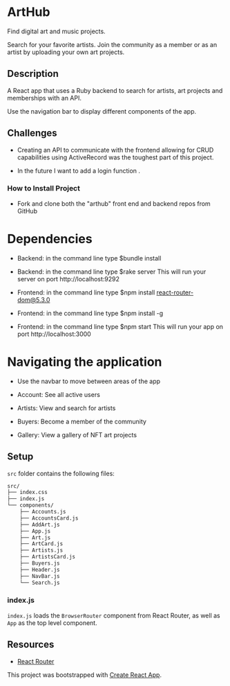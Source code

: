 # ArtHub

Find digital art and music projects. 

Search for your favorite artists. Join the community as a member or as an artist by uploading your own art projects.  

## Description

A React app that uses a Ruby backend to search for artists, art projects and memberships with an API.

Use the navigation bar to display different components of the app. 

## Challenges

- Creating an API to communicate with the frontend allowing for CRUD capabilities using ActiveRecord was the toughest part of this project. 

- In the future I want to add a login function .

### How to Install Project

- Fork and clone both the "arthub" front end and backend repos from GitHub
# Dependencies

- Backend: in the command line type $bundle install

- Backend: in the command line type $rake server
This will run your server on port http://localhost:9292

- Frontend: in the command line type $npm install react-router-dom@5.3.0

- Frontend: in the command line type $npm install -g

- Frontend: in the command line type $npm start 
This will run your app on port http://localhost:3000

# Navigating the application
- Use the navbar to move between areas of the app

- Account: See all active users

- Artists: View and search for artists

- Buyers: Become a member of the community

- Gallery: View a gallery of NFT art projects 

## Setup

`src` folder contains the following files:

```txt
src/
├── index.css
├── index.js
└── components/
    ├── Accounts.js
    ├── AccountsCard.js
    ├── AddArt.js
    ├── App.js
    ├── Art.js
    ├── ArtCard.js
    ├── Artists.js
    ├── ArtistsCard.js
    ├── Buyers.js
    ├── Header.js
    ├── NavBar.js
    └── Search.js
```

### index.js

`index.js` loads the `BrowserRouter` component from React Router, as well as `App` as the top level component.

## Resources

- [React Router](https://v5.reactrouter.com/web/guides/quick-start)

This project was bootstrapped with [Create React App](https://github.com/facebook/create-react-app).

[dbdiagram.io]: https://dbdiagram.io/

[postman download]: https://www.postman.com/downloads/

[network tab]: https://developer.chrome.com/docs/devtools/network/